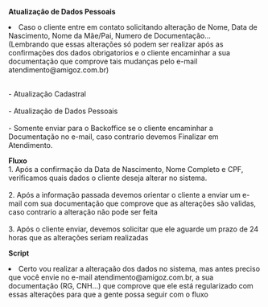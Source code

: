 **Atualização de Dados Pessoais**
<li>Caso o cliente entre em contato solicitando alteração de Nome, Data de Nascimento, Nome da Mãe/Pai, Numero de Documentação...</li>
(Lembrando que essas alterações só podem ser realizar após as confirmações dos dados obrigatorios e o cliente encaminhar a sua documentação que comprove tais mudanças pelo e-mail atendimento@amigoz.com.br)

<br> - Atualização Cadastral </br>
<br> - Atualização de Dados Pessoais </br>
<br> - Somente enviar para o Backoffice se o cliente encaminhar a Documentação no e-mail, caso contrario devemos Finalizar em Atendimento. </br>

**Fluxo**
<br>1. Após a confirmação da Data de Nascimento, Nome Completo e CPF, verificamos quais dados o cliente deseja alterar no sistema.</br>
<br>2. Após a informação passada devemos orientar o cliente a enviar um e-mail com sua documentação que comprove que as alterações são validas, caso contrario a alteração não pode ser feita</br>
<br>3. Após o cliente enviar, devemos solicitar que ele aguarde um prazo de 24 horas que as alterações seriam realizadas</br>


**Script**
<li>Certo vou realizar a alteraçaão dos dados no sistema, mas antes preciso que você envie no e-mail atendimento@amigoz.com.br, a sua documentação (RG, CNH...) 
  que comprove que ele está regularizado com essas alterações para que a gente possa seguir com o fluxo </li>
